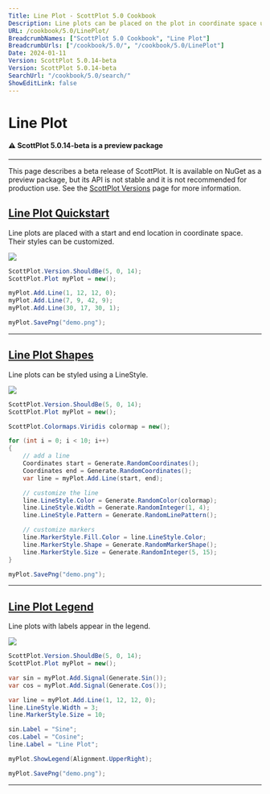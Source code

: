 ```yaml
---
Title: Line Plot - ScottPlot 5.0 Cookbook
Description: Line plots can be placed on the plot in coordinate space using a Start, End, and an optional LineStyle.
URL: /cookbook/5.0/LinePlot/
BreadcrumbNames: ["ScottPlot 5.0 Cookbook", "Line Plot"]
BreadcrumbUrls: ["/cookbook/5.0/", "/cookbook/5.0/LinePlot"]
Date: 2024-01-11
Version: ScottPlot 5.0.14-beta
Version: ScottPlot 5.0.14-beta
SearchUrl: "/cookbook/5.0/search/"
ShowEditLink: false
---
```


# Line Plot



<div class='alert alert-warning' role='alert'><h4 class='alert-heading py-0 my-0'>⚠️ ScottPlot 5.0.14-beta is a preview package</h4><hr /><p class='mb-0'><span class='fw-semibold'>This page describes a beta release of ScottPlot.</span> It is available on NuGet as a preview package, but its API is not stable and it is not recommended for production use. See the <a href='https://scottplot.net/versions/'>ScottPlot Versions</a> page for more information. </p></div>



<h2><a href='/cookbook/5.0/LinePlot/LineQuickStart'>Line Plot Quickstart</a></h2>

Line plots are placed with a start and end location in coordinate space. Their styles can be customized.

[![](/cookbook/5.0/images/LineQuickStart.png)](/cookbook/5.0/images/LineQuickStart.png)

```cs
ScottPlot.Version.ShouldBe(5, 0, 14);
ScottPlot.Plot myPlot = new();

myPlot.Add.Line(1, 12, 12, 0);
myPlot.Add.Line(7, 9, 42, 9);
myPlot.Add.Line(30, 17, 30, 1);

myPlot.SavePng("demo.png");

```

<hr class='my-5 invisible'>


<h2><a href='/cookbook/5.0/LinePlot/LinePlotStyles'>Line Plot Shapes</a></h2>

Line plots can be styled using a LineStyle.

[![](/cookbook/5.0/images/LinePlotStyles.png)](/cookbook/5.0/images/LinePlotStyles.png)

```cs
ScottPlot.Version.ShouldBe(5, 0, 14);
ScottPlot.Plot myPlot = new();

ScottPlot.Colormaps.Viridis colormap = new();

for (int i = 0; i < 10; i++)
{
    // add a line
    Coordinates start = Generate.RandomCoordinates();
    Coordinates end = Generate.RandomCoordinates();
    var line = myPlot.Add.Line(start, end);

    // customize the line
    line.LineStyle.Color = Generate.RandomColor(colormap);
    line.LineStyle.Width = Generate.RandomInteger(1, 4);
    line.LineStyle.Pattern = Generate.RandomLinePattern();

    // customize markers
    line.MarkerStyle.Fill.Color = line.LineStyle.Color;
    line.MarkerStyle.Shape = Generate.RandomMarkerShape();
    line.MarkerStyle.Size = Generate.RandomInteger(5, 15);
}

myPlot.SavePng("demo.png");

```

<hr class='my-5 invisible'>


<h2><a href='/cookbook/5.0/LinePlot/LinePlotLegendQWER'>Line Plot Legend</a></h2>

Line plots with labels appear in the legend.

[![](/cookbook/5.0/images/LinePlotLegendQWER.png)](/cookbook/5.0/images/LinePlotLegendQWER.png)

```cs
ScottPlot.Version.ShouldBe(5, 0, 14);
ScottPlot.Plot myPlot = new();

var sin = myPlot.Add.Signal(Generate.Sin());
var cos = myPlot.Add.Signal(Generate.Cos());

var line = myPlot.Add.Line(1, 12, 12, 0);
line.LineStyle.Width = 3;
line.MarkerStyle.Size = 10;

sin.Label = "Sine";
cos.Label = "Cosine";
line.Label = "Line Plot";

myPlot.ShowLegend(Alignment.UpperRight);

myPlot.SavePng("demo.png");

```

<hr class='my-5 invisible'>

